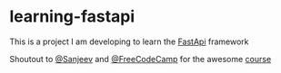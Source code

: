 # learning-fastapi
This is a project I am developing to learn the [FastApi](https://github.com/tiangolo/fastapi) framework

Shoutout to [@Sanjeev](https://twitter.com/Sanjeev_Tea) and [@FreeCodeCamp](https://www.freecodecamp.org/) for the awesome [course](https://www.youtube.com/watch?v=0sOvCWFmrtA)


